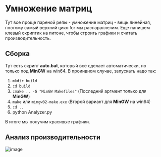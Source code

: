 # Умножение матриц

Тут все проще пареной репы - умножение матриц - вещь линейная, поэтому самый верхний цикл for мы распараллелим.
Еще напишем клевый скриптик на питоне, чтобы строить графики и считать производительность.

## Сборка

Тут есть скрипт **auto.bat**, который все сделает автоматически, но только под **MinGW** на win64.
В проиивном случае, запускать надо так:

1. ```mkdir build```
2. ```cd build```
3. ```cmake .. -G "MinGW Makefiles"``` (Последний аргмент только для **MinGW**)
4. ```make``` или ```mingw32-make.exe``` (Второй вариант для **MinGW** на win64)
5. ```cd ..```
6. python Analyzer.py

В итоге мы получим красивые графики.

## Анализ производительности

![image](https://user-images.githubusercontent.com/25401699/190620891-c841d5cf-8d98-40d7-a729-2526fd624ed6.png)
